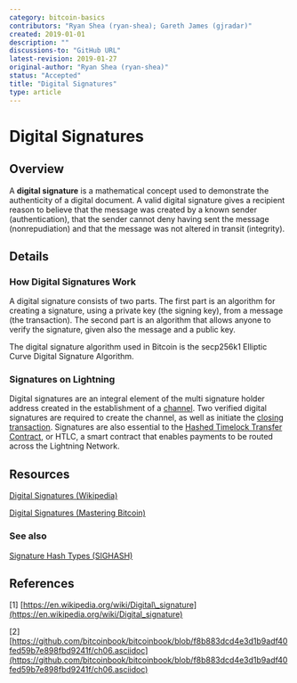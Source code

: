 ```yaml
---
category: bitcoin-basics
contributors: "Ryan Shea (ryan-shea); Gareth James (gjradar)"
created: 2019-01-01
description: ""
discussions-to: "GitHub URL"
latest-revision: 2019-01-27
original-author: "Ryan Shea (ryan-shea)"
status: "Accepted"
title: "Digital Signatures"
type: article
---
```


# Digital Signatures

## Overview

A **digital signature** is a mathematical concept used to demonstrate the authenticity of a digital document. A valid digital signature gives a recipient reason to believe that the message was created by a known sender \(authentication\), that the sender cannot deny having sent the message \(nonrepudiation\) and that the message was not altered in transit \(integrity\).

## Details

### How Digital Signatures Work

A digital signature consists of two parts. The first part is an algorithm for creating a signature, using a private key \(the signing key\), from a message \(the transaction\). The second part is an algorithm that allows anyone to verify the signature, given also the message and a public key.

The digital signature algorithm used in Bitcoin is the secp256k1 Elliptic Curve Digital Signature Algorithm.

### Signatures on Lightning

Digital signatures are an integral element of the multi signature holder address created in the establishment of a [channel](../lightning-basics/payment-channel.md). Two verified digital signatures are required to create the channel, as well as initiate the [closing transaction](../lightning-channels/channel-closing.md). Signatures are also essential to the [Hashed Timelock Transfer Contract](hltc.md), or HTLC, a smart contract that enables payments to be routed across the Lightning Network.

## Resources

[Digital Signatures \(Wikipedia\)](https://en.wikipedia.org/wiki/Digital_signature)

[Digital Signatures \(Mastering Bitcoin\)](https://github.com/bitcoinbook/bitcoinbook/blob/f8b883dcd4e3d1b9adf40fed59b7e898fbd9241f/ch06.asciidoc)

### See also

[Signature Hash Types \(SIGHASH\)](https://bitcoin.org/en/glossary/signature-hash)

## References

\[1\] [https://en.wikipedia.org/wiki/Digital\_signature](https://en.wikipedia.org/wiki/Digital_signature)

\[2\] [https://github.com/bitcoinbook/bitcoinbook/blob/f8b883dcd4e3d1b9adf40fed59b7e898fbd9241f/ch06.asciidoc](https://github.com/bitcoinbook/bitcoinbook/blob/f8b883dcd4e3d1b9adf40fed59b7e898fbd9241f/ch06.asciidoc)
